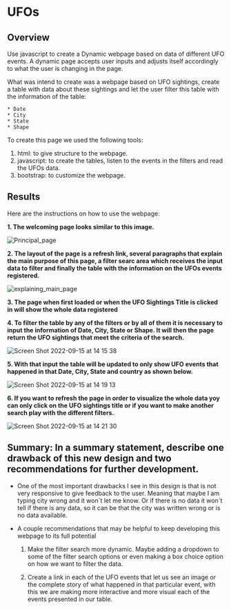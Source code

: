 # UFOs

## Overview

Use javascript to create a Dynamic webpage based on data of different UFO events. A dynamic page accepts user inputs and adjusts itself accordingly to what the user is changing in the page.

What was intend to create was a webpage based on UFO sightings, create a table with data about these sightings and let the user filter this table with the information of the table: 
  
    * Date
    * City
    * State
    * Shape

To create this page we used the following tools:
1. html: to give structure to the webpage.
2. javascript: to create the tables, listen to the events in the filters and read the UFOs data.
3. bootstrap: to customize the webpage.

## Results

Here are the instructions on how to use the webpage:

**1. The welcoming page looks similar to this image.**

![Principal_page](https://user-images.githubusercontent.com/104656920/190487583-975aebc9-0e41-49ef-80fe-ff20b93d6dd5.png)

**2. The layout of the page is a refresh link, several paragraphs that explain the main purpose of this page, a filter searc area which receives the input data to filter and finally the table with the information on the UFOs events registered.**

![explaining_main_page](https://user-images.githubusercontent.com/104656920/190488472-6e0c60d0-8895-423f-9828-42e96797a921.png)

**3. The page when first loaded or when the UFO Sightings Title is clicked in will show the whole data registered**

**4. To filter the table by any of the filters or by all of them it is necessary to input the information of Date, City, State or Shape. It will then the page return the UFO sightings that meet the criteria of the search.**

![Screen Shot 2022-09-15 at 14 15 38](https://user-images.githubusercontent.com/104656920/190490524-4313f38a-74fd-49e6-bc4c-16a7d4f4b556.png)

**5. With that input the table will be updated to only show UFO events that happened in that Date, City, State and country as shown below.**

![Screen Shot 2022-09-15 at 14 19 13](https://user-images.githubusercontent.com/104656920/190491000-2f1b4144-e403-48f7-b828-44173ebaced4.png)

**6. If you want to refresh the page in order to visualize the whole data yoy can only click on the UFO sightings title or if you want to make another search play with the different filters.**

![Screen Shot 2022-09-15 at 14 21 30](https://user-images.githubusercontent.com/104656920/190491406-b60a2046-a91a-4225-807f-017f39ab7415.png)


## Summary: In a summary statement, describe one drawback of this new design and two recommendations for further development.

* One of the most important drawbacks I see in this design is that is not very responsive to give feedback to the user. Meaning that maybe I am typing city wrong and it won´t let me know. Or if there is no data it won´t tell if there is any data, so it can be that the city was written wrong or is no data available.

* A couple recommendations that may be helpful to keep developing this webpage to its full potential

  1. Make the filter search more dynamic. Maybe adding a dropdown to some of the filter search options or even making a box choice option on how we want to       filter the data.

  2. Create a link in each of the UFO events that let us see an image or the complete story of what happened in that particular event, with this we are   making more interactive and more visual each of the events presented in our table.
